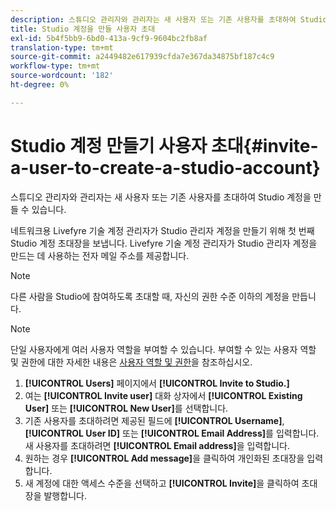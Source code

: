 ```yaml
---
description: 스튜디오 관리자와 관리자는 새 사용자 또는 기존 사용자를 초대하여 Studio 계정을 만들 수 있습니다.
title: Studio 계정을 만들 사용자 초대
exl-id: 5b4f5bb9-6bd0-413a-9cf9-9604bc2fb8af
translation-type: tm+mt
source-git-commit: a2449482e617939cfda7e367da34875bf187c4c9
workflow-type: tm+mt
source-wordcount: '182'
ht-degree: 0%

---
```


# Studio 계정 만들기 사용자 초대{#invite-a-user-to-create-a-studio-account}

스튜디오 관리자와 관리자는 새 사용자 또는 기존 사용자를 초대하여 Studio 계정을 만들 수 있습니다.

네트워크용 Livefyre 기술 계정 관리자가 Studio 관리자 계정을 만들기 위해 첫 번째 Studio 계정 초대장을 보냅니다. Livefyre 기술 계정 관리자가 Studio 관리자 계정을 만드는 데 사용하는 전자 메일 주소를 제공합니다.

>[!NOTE]
>
>다른 사람을 Studio에 참여하도록 초대할 때, 자신의 권한 수준 이하의 계정을 만듭니다.

>[!NOTE]
>
>단일 사용자에게 여러 사용자 역할을 부여할 수 있습니다. 부여할 수 있는 사용자 역할 및 권한에 대한 자세한 내용은 [사용자 역할 및 권한](../c-users-creating-accounts-with-studio-access/c-user-types.md#c_user_types)을 참조하십시오.

1. **[!UICONTROL Users]** 페이지에서 **[!UICONTROL Invite to Studio.]**
1. 여는 **[!UICONTROL Invite user]** 대화 상자에서 **[!UICONTROL Existing User]** 또는 **[!UICONTROL New User]**&#x200B;를 선택합니다.
1. 기존 사용자를 초대하려면 제공된 필드에 **[!UICONTROL Username]**, **[!UICONTROL User ID]** 또는 **[!UICONTROL Email Address]**&#x200B;를 입력합니다. 새 사용자를 초대하려면 **[!UICONTROL Email address]**&#x200B;을 입력합니다.
1. 원하는 경우 **[!UICONTROL Add message]**&#x200B;을 클릭하여 개인화된 초대장을 입력합니다.
1. 새 계정에 대한 액세스 수준을 선택하고 **[!UICONTROL Invite]**&#x200B;을 클릭하여 초대장을 발행합니다.
